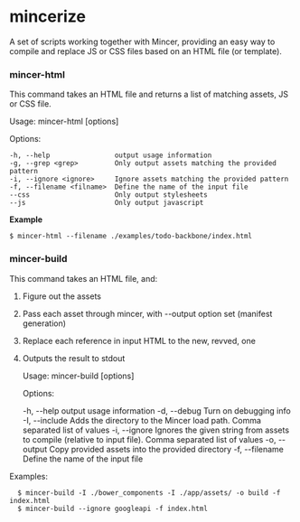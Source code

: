 mincerize
=========

A set of scripts working together with Mincer, providing an easy way to
compile and replace JS or CSS files based on an HTML file (or template).

### mincer-html

This command takes an HTML file and returns a list of matching assets,
JS or CSS file.

  Usage: mincer-html [options]

  Options:

    -h, --help                output usage information
    -g, --grep <grep>         Only output assets matching the provided pattern
    -i, --ignore <ignore>     Ignore assets matching the provided pattern
    -f, --filename <filname>  Define the name of the input file
    --css                     Only output stylesheets
    --js                      Only output javascript


**Example**

    $ mincer-html --filename ./examples/todo-backbone/index.html


### mincer-build

This command takes an HTML file, and:

1. Figure out the assets
2. Pass each asset through mincer, with --output option set (manifest generation)
3. Replace each reference in input HTML to the new, revved, one
4. Outputs the result to stdout


    Usage: mincer-build [options]

    Options:

      -h, --help                output usage information
      -d, --debug               Turn on debugging info
      -I, --include <path>      Adds the directory to the Mincer load path. Comma separated list of values
      -i, --ignore <ignore>     Ignores the given string from assets to compile (relative to input file). Comma separated list of values
      -o, --output              Copy provided assets into the provided directory
      -f, --filename <filname>  Define the name of the input file


  Examples:

      $ mincer-build -I ./bower_components -I ./app/assets/ -o build -f index.html
      $ mincer-build --ignore googleapi -f index.html

